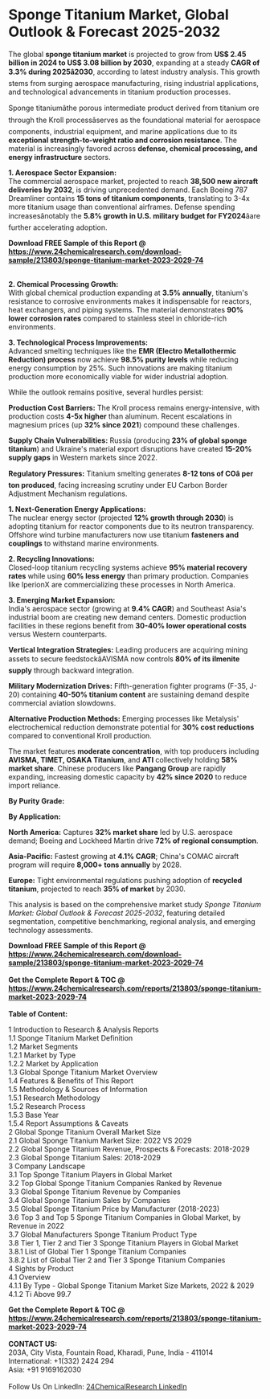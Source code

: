 <h1>Sponge Titanium Market, Global Outlook &amp; Forecast 2025-2032</h1><p>The global <strong>sponge titanium market</strong> is projected to grow from <strong>US$ 2.45 billion in 2024 to US$ 3.08 billion by 2030</strong>, expanding at a steady <strong>CAGR of 3.3% during 2025â2030</strong>, according to latest industry analysis. This growth stems from surging aerospace manufacturing, rising industrial applications, and technological advancements in titanium production processes.</p><p>Sponge titaniumâthe porous intermediate product derived from titanium ore through the Kroll processâserves as the foundational material for aerospace components, industrial equipment, and marine applications due to its <strong>exceptional strength-to-weight ratio and corrosion resistance</strong>. The material is increasingly favored across <strong>defense, chemical processing, and energy infrastructure</strong> sectors.</p><p><strong>1. Aerospace Sector Expansion:</strong><br>
The commercial aerospace market, projected to reach <strong>38,500 new aircraft deliveries by 2032</strong>, is driving unprecedented demand. Each Boeing 787 Dreamliner contains <strong>15 tons of titanium components</strong>, translating to 3-4x more titanium usage than conventional airframes. Defense spending increasesânotably the <strong>5.8% growth in U.S. military budget for FY2024</strong>âare further accelerating adoption.</p><div><b>Download FREE Sample of this Report @ 
            <a href="https://www.24chemicalresearch.com/download-sample/213803/sponge-titanium-market-2023-2029-74">
            https://www.24chemicalresearch.com/download-sample/213803/sponge-titanium-market-2023-2029-74</a></b></div><br><p><strong>2. Chemical Processing Growth:</strong><br>
With global chemical production expanding at <strong>3.5% annually</strong>, titanium's resistance to corrosive environments makes it indispensable for reactors, heat exchangers, and piping systems. The material demonstrates <strong>90% lower corrosion rates</strong> compared to stainless steel in chloride-rich environments.</p><p><strong>3. Technological Process Improvements:</strong><br>
Advanced smelting techniques like the <strong>EMR (Electro Metallothermic Reduction) process</strong> now achieve <strong>98.5% purity levels</strong> while reducing energy consumption by 25%. Such innovations are making titanium production more economically viable for wider industrial adoption.</p><p>While the outlook remains positive, several hurdles persist:</p><p><strong>Production Cost Barriers:</strong> The Kroll process remains energy-intensive, with production costs <strong>4-5x higher</strong> than aluminum. Recent escalations in magnesium prices (up <strong>32% since 2021</strong>) compound these challenges.</p><p><strong>Supply Chain Vulnerabilities:</strong> Russia (producing <strong>23% of global sponge titanium</strong>) and Ukraine's material export disruptions have created <strong>15-20% supply gaps</strong> in Western markets since 2022.</p><p><strong>Regulatory Pressures:</strong> Titanium smelting generates <strong>8-12 tons of COâ per ton produced</strong>, facing increasing scrutiny under EU Carbon Border Adjustment Mechanism regulations.</p><p><strong>1. Next-Generation Energy Applications:</strong><br>
The nuclear energy sector (projected <strong>12% growth through 2030</strong>) is adopting titanium for reactor components due to its neutron transparency. Offshore wind turbine manufacturers now use titanium <strong>fasteners and couplings</strong> to withstand marine environments.</p><p><strong>2. Recycling Innovations:</strong><br>
Closed-loop titanium recycling systems achieve <strong>95% material recovery rates</strong> while using <strong>60% less energy</strong> than primary production. Companies like IperionX are commercializing these processes in North America.</p><p><strong>3. Emerging Market Expansion:</strong><br>
India's aerospace sector (growing at <strong>9.4% CAGR</strong>) and Southeast Asia's industrial boom are creating new demand centers. Domestic production facilities in these regions benefit from <strong>30-40% lower operational costs</strong> versus Western counterparts.</p><p><strong>Vertical Integration Strategies:</strong> Leading producers are acquiring mining assets to secure feedstockâAVISMA now controls <strong>80% of its ilmenite supply</strong> through backward integration.</p><p><strong>Military Modernization Drives:</strong> Fifth-generation fighter programs (F-35, J-20) containing <strong>40-50% titanium content</strong> are sustaining demand despite commercial aviation slowdowns.</p><p><strong>Alternative Production Methods:</strong> Emerging processes like Metalysis' electrochemical reduction demonstrate potential for <strong>30% cost reductions</strong> compared to conventional Kroll production.</p><p>The market features <strong>moderate concentration</strong>, with top producers including <strong>AVISMA, TIMET, OSAKA Titanium</strong>, and <strong>ATI</strong> collectively holding <strong>58% market share</strong>. Chinese producers like <strong>Pangang Group</strong> are rapidly expanding, increasing domestic capacity by <strong>42% since 2020</strong> to reduce import reliance.</p><p><strong>By Purity Grade:</strong></p><p><strong>By Application:</strong></p><p><strong>North America:</strong> Captures <strong>32% market share</strong> led by U.S. aerospace demand; Boeing and Lockheed Martin drive <strong>72% of regional consumption</strong>.</p><p><strong>Asia-Pacific:</strong> Fastest growing at <strong>4.1% CAGR</strong>; China's COMAC aircraft program will require <strong>8,000+ tons annually</strong> by 2028.</p><p><strong>Europe:</strong> Tight environmental regulations pushing adoption of <strong>recycled titanium</strong>, projected to reach <strong>35% of market</strong> by 2030.</p><p>This analysis is based on the comprehensive market study <em>Sponge Titanium Market: Global Outlook &amp; Forecast 2025-2032</em>, featuring detailed segmentation, competitive benchmarking, regional analysis, and emerging technology assessments.</p><div><b>Download FREE Sample of this Report @ 
            <a href="https://www.24chemicalresearch.com/download-sample/213803/sponge-titanium-market-2023-2029-74">
            https://www.24chemicalresearch.com/download-sample/213803/sponge-titanium-market-2023-2029-74</a></b></div><br><div><b>Get the Complete Report & TOC @ 
            <a href="https://www.24chemicalresearch.com/reports/213803/sponge-titanium-market-2023-2029-74">
            https://www.24chemicalresearch.com/reports/213803/sponge-titanium-market-2023-2029-74</a></b></div><br>
            <b>Table of Content:</b><p>1 Introduction to Research & Analysis Reports<br />
    1.1 Sponge Titanium Market Definition<br />
    1.2 Market Segments<br />
        1.2.1 Market by Type<br />
        1.2.2 Market by Application<br />
    1.3 Global Sponge Titanium Market Overview<br />
    1.4 Features & Benefits of This Report<br />
    1.5 Methodology & Sources of Information<br />
        1.5.1 Research Methodology<br />
        1.5.2 Research Process<br />
        1.5.3 Base Year<br />
        1.5.4 Report Assumptions & Caveats<br />
2 Global Sponge Titanium Overall Market Size<br />
    2.1 Global Sponge Titanium Market Size: 2022 VS 2029<br />
    2.2 Global Sponge Titanium Revenue, Prospects & Forecasts: 2018-2029<br />
    2.3 Global Sponge Titanium Sales: 2018-2029<br />
3 Company Landscape<br />
    3.1 Top Sponge Titanium Players in Global Market<br />
    3.2 Top Global Sponge Titanium Companies Ranked by Revenue<br />
    3.3 Global Sponge Titanium Revenue by Companies<br />
    3.4 Global Sponge Titanium Sales by Companies<br />
    3.5 Global Sponge Titanium Price by Manufacturer (2018-2023)<br />
    3.6 Top 3 and Top 5 Sponge Titanium Companies in Global Market, by Revenue in 2022<br />
    3.7 Global Manufacturers Sponge Titanium Product Type<br />
    3.8 Tier 1, Tier 2 and Tier 3 Sponge Titanium Players in Global Market<br />
        3.8.1 List of Global Tier 1 Sponge Titanium Companies<br />
        3.8.2 List of Global Tier 2 and Tier 3 Sponge Titanium Companies<br />
4 Sights by Product<br />
    4.1 Overview<br />
        4.1.1 By Type - Global Sponge Titanium Market Size Markets, 2022 & 2029<br />
        4.1.2 Ti Above 99.7</p><div><b>Get the Complete Report & TOC @ 
            <a href="https://www.24chemicalresearch.com/reports/213803/sponge-titanium-market-2023-2029-74">
            https://www.24chemicalresearch.com/reports/213803/sponge-titanium-market-2023-2029-74</a></b></div><br><b>CONTACT US:</b><br>
            203A, City Vista, Fountain Road, Kharadi, Pune, India - 411014<br>
            International: +1(332) 2424 294<br>
            Asia: +91 9169162030 <br><br>
            Follow Us On LinkedIn: <a href="https://www.linkedin.com/company/24chemicalresearch/">24ChemicalResearch LinkedIn</a>